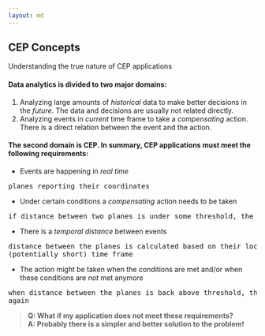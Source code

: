 ```yaml
---
layout: md
---
```

## CEP Concepts
Understanding the true nature of CEP applications

#### Data analytics is divided to two major domains:
1. Analyzing large amounts of *historical* data to make better decisions in the *future*. The data and decisions are usually not related directly.
2. Analyzing events in *current* time frame to take a *compensating* action. There is a direct relation between the event and the action.

#### The second domain is CEP. In summary, CEP applications must meet the following requirements:
- Events are happening in *real time*
<pre>planes reporting their coordinates</pre>
- Under certain conditions a *compensating* action needs to be taken
<pre>if distance between two planes is under some threshold, the pilots should be notified</pre>
- There is a *temporal distance* between events
<pre>distance between the planes is calculated based on their locations within some
(potentially short) time frame</pre>
- The action might be taken when the conditions are met and/or when these conditions are *not* met anymore
<pre>when distance between the planes is back above threshold, the pilots should be notified
again</pre>


> **Q: What if my application does not meet these requirements?**<br/>
**A: Probably there is a simpler and better solution to the problem!**
